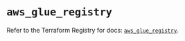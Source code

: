 # `aws_glue_registry`

Refer to the Terraform Registry for docs: [`aws_glue_registry`](https://registry.terraform.io/providers/hashicorp/aws/6.10.0/docs/resources/glue_registry).
